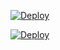 [![Deploy](https://github.com/CRISTHIAN-ODL/practicas-bn/actions/workflows/deploy.yml/badge.svg)](https://github.com/CRISTHIAN-ODL/practicas-bn/actions/workflows/deploy.yml)

[![Deploy](https://github.com/CRISTHIAN-ODL/practicas-bn/actions/workflows/deploy.yml/badge.svg?event=status)](https://github.com/CRISTHIAN-ODL/practicas-bn/actions/workflows/deploy.yml)